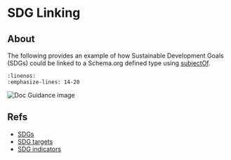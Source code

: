 # SDG Linking

## About


The following provides an example of how Sustainable Development Goals 
(SDGs) could be linked to a Schema.org defined type using [subjectOf](https://schema.org/subjectOf).

```{literalinclude} ./graphs/doc.json
:linenos:
:emphasize-lines: 14-20
```

![Doc Guidance image](./graphs/doc.svg)

## Refs

* [SDGs](http://www.ontobee.org/ontology/SDGIO?iri=http://purl.unep.org/sdg/SDGIO_00000000_)
* [SDG targets](http://www.ontobee.org/ontology/SDGIO?iri=http://purl.unep.org/sdg/SDGIO_00000001)
* [SDG indicators](http://www.ontobee.org/ontology/SDGIO?iri=http%3A%2F%2Fpurl.unep.org%2Fsdg%2FSDGIO_00000003)

